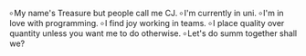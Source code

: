 ৹ My name's Treasure but people call me CJ.
৹ I'm currently in uni.
৹ I'm in love with programming.
৹ I find joy working in teams.
৹ I place quality over quantity unless you want me to do otherwise.
৹ Let's do summ together shall we?
